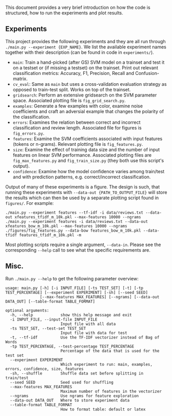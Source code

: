 This document provides a very brief introduction on how the code is structured, how to run the experiments and plot results.

## Experiments
This project provides the following experiments and they are all run through `./main.py --experiment {EXP_NAME}`.
We list the available experiment names together with their description (can be found in code in `experiments/`).

- `main`:
  Train a hand-picked (after GS) SVM model on a trainset and test it
  on a testset or (if missing a testset) on the trainset. Print out 
  relevant classification metrics: Accuracy, F1, Precision, Recall and Confusion-matrix.
- `cv_eval`:
  Same as `main` but uses a cross-validation evaluation strategy as opposed to
  train-test split. Works on top of the trainset.
- `gridsearch`:
  Perform an extensive gridsearch on the SVM parameter space.
  Associated plotting file is `fig_grid_search.py`.
- `examples`:
  Generate a few examples with color, examine noise coefficients and craft an adversial example
  that changes the polarity of the classification.
- `errors`:
  Examines the relation between correct and incorrect classification and review length.
  Associated file for figures is `fig_errors.py`.
- `features`:
  Examine the SVM coefficients associated with input features (tokens or n-grams).
  Relevant plotting file is `fig_features.py`.
- `size`:
  Examine the effect of training data size and the number of input features on linear SVM performance.
  Associated plotting files are `fig_max_features.py` and `fig_train_size.py` (they both use this script's output).
- `confidence`:
  Examine how the model confidence varies among train/test and with prediction patterns,
  e.g. correct/incorrect classification.

Output of many of these experiments is a figure.
The design is such, that running these experiments with `--data-out {PATH_TO_OUTPUT_FILE}` will store the results which can then be used by a separate plotting script found in `figures/`.
For example:

```
./main.py --experiment features --tf-idf -i data/reviews.txt --data-out xfeatures_tfidf_m_10k.pkl --max-features 10000 --ngrams
./main.py --experiment features -i data/reviews.txt --data-out xfeatures_bow_m_10k.pkl --max-features 10000 --ngrams
./figures/fig_features.py --data-bow features_bow_m_10k.pkl --data-tfidf features_tfidf_m_10k.pkl -m
```

Most plotting scripts require a single argument, `--data-in`.
Please see the corresponding `--help` call to see what the specific requirements are. 

## Misc.

Run `./main.py --help` to get the following parameter overview:

```
usage: main.py [-h] [-i INPUT_FILE] [-ts TEST_SET] [-t] [-tp TEST_PERCENTAGE] [--experiment EXPERIMENT] [-sh] [--seed SEED]
               [--max-features MAX_FEATURES] [--ngrams] [--data-out DATA_OUT] [--table-format TABLE_FORMAT]

optional arguments:
  -h, --help            show this help message and exit
  -i INPUT_FILE, --input-file INPUT_FILE
                        Input file with all data
  -ts TEST_SET, --test-set TEST_SET
                        Input file with data for test
  -t, --tf-idf          Use the TF-IDF vectorizer instead of Bag of Words
  -tp TEST_PERCENTAGE, --test-percentage TEST_PERCENTAGE
                        Percentage of the data that is used for the test set
  --experiment EXPERIMENT
                        Which experiment to run: main, examples, errors, confidence, size, features
  -sh, --shuffle        Shuffle data set before splitting in train/test
  --seed SEED           Seed used for shuffling
  --max-features MAX_FEATURES
                        Maximum number of features in the vectorizer
  --ngrams              Use ngrams for feature exploration
  --data-out DATA_OUT   Where to store experiment data
  --table-format TABLE_FORMAT
                        How to format table: default or latex
```